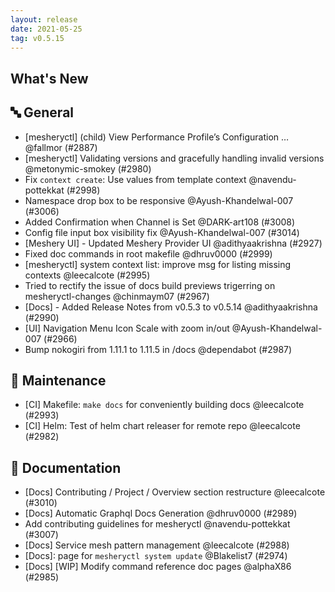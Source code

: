 ```yaml
---
layout: release
date: 2021-05-25
tag: v0.5.15
---
```


## What's New

## 🔤 General

- [mesheryctl] (child) View Performance Profile’s Configuration … @fallmor (#2887)
- [mesheryctl] Validating versions and gracefully handling invalid versions @metonymic-smokey (#2980)
- Fix `context create`: Use values from template context @navendu-pottekkat (#2998)
- Namespace drop box to be responsive @Ayush-Khandelwal-007 (#3006)
- Added Confirmation when Channel is Set @DARK-art108 (#3008)
- Config file input box visibility fix @Ayush-Khandelwal-007 (#3014)
- [Meshery UI] - Updated Meshery Provider UI @adithyaakrishna (#2927)
- Fixed doc commands in root makefile @dhruv0000 (#2999)
- [mesheryctl] system context list: improve msg for listing missing contexts @leecalcote (#2995)
- Tried to rectify the issue of docs build previews trigerring on mesheryctl-changes @chinmaym07 (#2967)
- [Docs] - Added Release Notes from v0.5.3 to v0.5.14 @adithyaakrishna (#2990)
- [UI] Navigation Menu Icon Scale with zoom in/out @Ayush-Khandelwal-007 (#2966)
- Bump nokogiri from 1.11.1 to 1.11.5 in /docs @dependabot (#2987)

## 🧰 Maintenance

- [CI] Makefile: `make docs` for conveniently building docs @leecalcote (#2993)
- [CI] Helm: Test of helm chart releaser for remote repo @leecalcote (#2982)

## 📖 Documentation

- [Docs] Contributing / Project / Overview section restructure @leecalcote (#3010)
- [Docs] Automatic Graphql Docs Generation @dhruv0000 (#2989)
- Add contributing guidelines for mesheryctl @navendu-pottekkat (#3007)
- [Docs] Service mesh pattern management @leecalcote (#2988)
- \[Docs\]: page for `mesheryctl system update` @Blakelist7 (#2974)
- [Docs] [WIP] Modify command reference doc pages @alphaX86 (#2985)
